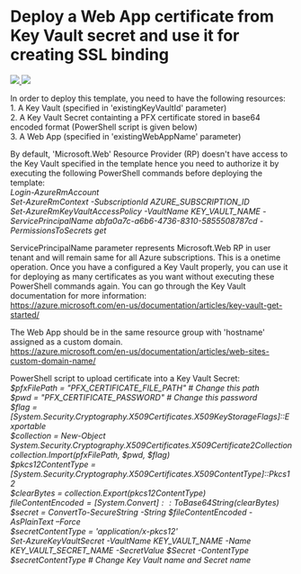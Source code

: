 # Deploy a Web App certificate from Key Vault secret and use it for creating SSL binding

<a href="https://portal.azure.com/#create/Microsoft.Template/uri/https%3A%2F%2Fraw.githubusercontent.com%2Fazure%2Fazure-quickstart-templates%2Fmaster%2F201-web-app-certificate-from-key-vault%2Fazuredeploy.json" target="_blank">
    <img src="http://azuredeploy.net/deploybutton.png"/>
</a>
<a href="http://armviz.io/#/?load=https%3A%2F%2Fraw.githubusercontent.com%2FAzure%2Fazure-quickstart-templates%2Fmaster%2F201-app-service-certificate-standard%2Fazuredeploy.json" target="_blank">
    <img src="http://armviz.io/visualizebutton.png"/>
</a>

<P>
In order to deploy this template, you need to have the following resources:  <br />
1. A Key Vault (specified in 'existingKeyVaultId' parameter) <br />
2. A Key Vault Secret containting a PFX certificate stored in base64 encoded format (PowerShell script is given below)  <br />
3. A Web App (specified in 'existingWebAppName' parameter)  <br />
</P>

<P>
By default, 'Microsoft.Web' Resource Provider (RP) doesn't have access to the Key Vault specified in the template hence you need to authorize it by executing 
the following PowerShell commands before deploying the template:  <br />

<I>
Login-AzureRmAccount  <br />
Set-AzureRmContext -SubscriptionId AZURE_SUBSCRIPTION_ID  <br />
Set-AzureRmKeyVaultAccessPolicy -VaultName KEY_VAULT_NAME -ServicePrincipalName abfa0a7c-a6b6-4736-8310-5855508787cd -PermissionsToSecrets get  <br />
</I>
</P>

ServicePrincipalName parameter represents Microsoft.Web RP in user tenant and will remain same for all Azure subscriptions. This is a onetime operation. Once you have a configured a Key Vault properly, 
you can use it for deploying as many certificates as you want without executing these PowerShell commands again. You can go through the Key Vault documentation for more information: <br />
https://azure.microsoft.com/en-us/documentation/articles/key-vault-get-started/

The Web App should be in the same resource group with 'hostname' assigned as a custom domain. <br />
https://azure.microsoft.com/en-us/documentation/articles/web-sites-custom-domain-name/

PowerShell script to upload certificate into a Key Vault Secret:  <br />
<I>
$pfxFilePath = "PFX_CERTIFICATE_FILE_PATH" # Change this path  <br />
$pwd = "PFX_CERTIFICATE_PASSWORD"  # Change this password  <br />
$flag = [System.Security.Cryptography.X509Certificates.X509KeyStorageFlags]::Exportable  <br />
$collection = New-Object System.Security.Cryptography.X509Certificates.X509Certificate2Collection   <br />
$collection.Import($pfxFilePath, $pwd, $flag)  <br />
$pkcs12ContentType = [System.Security.Cryptography.X509Certificates.X509ContentType]::Pkcs12  <br />
$clearBytes = $collection.Export($pkcs12ContentType)  <br />
$fileContentEncoded = [System.Convert]::ToBase64String($clearBytes)  <br />
$secret = ConvertTo-SecureString -String $fileContentEncoded -AsPlainText –Force  <br />
$secretContentType = 'application/x-pkcs12'  <br />
Set-AzureKeyVaultSecret -VaultName KEY_VAULT_NAME -Name KEY_VAULT_SECRET_NAME -SecretValue $Secret -ContentType $secretContentType # Change Key Vault name and Secret name <br />
</I>